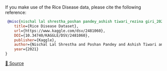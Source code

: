 If you make use of the Rice Disease data, please cite the following reference:

``` bibtex
 @misc{nischal lal shrestha_poshan pandey_ashish tiwari_rezina giri_2021,
	title={Rice Disease Dataset},
	url={https://www.kaggle.com/dsv/2481060},
	DOI={10.34740/KAGGLE/DSV/2481060},
	publisher={Kaggle},
	author={Nischal Lal Shrestha and Poshan Pandey and Ashish Tiwari and Rezina Giri},
	year={2021}
}
```

[🔗 Source](https://www.kaggle.com/datasets/nischallal/rice-disease-dataset)